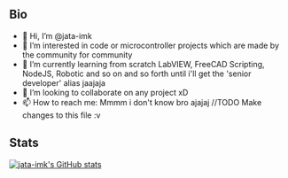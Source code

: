 ## Bio
- 👋 Hi, I’m @jata-imk
- 👀 I’m interested in code or microcontroller projects which are made by the community for community
- 🌱 I’m currently learning from scratch LabVIEW, FreeCAD Scripting, NodeJS, Robotic and so on and so forth until i'll get the 'senior developer' alias jaajaja
- 💞️ I’m looking to collaborate on any project xD
- 📫 How to reach me: Mmmm i don't know bro ajajaj //TODO Make changes to this file :v

## Stats
[![jata-imk's GitHub stats](https://github-readme-stats.vercel.app/api?username=jata-imk)](https://github.com/anuraghazra/github-readme-stats)

<!---
jata-imk/jata-imk is a ✨ special ✨ repository because its `README.md` (this file) appears on your GitHub profile.
You can click the Preview link to take a look at your changes.
--->
